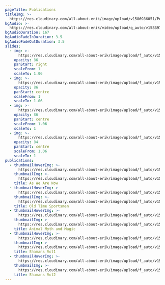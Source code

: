 ```yaml
---
pageTitle: Publications
titleImg: >-
  https://res.cloudinary.com/all-about-erik/image/upload/v1586986051/Publications/publications-white-with-drop-shadow_tvveqi.png
bgAudio: >-
  https://res.cloudinary.com/all-about-erik/video/upload/q_auto/v1583973956/Publications/5-Pennies-Norman-Greenbaum_Publications_v0zqqz.mp3
bgAudioDuration: 167
bgAudioFadeInDuration: 3.5
bgAudioFadeOutDuration: 3.5
slides:
  - img: >-
      https://res.cloudinary.com/all-about-erik/image/upload/f_auto/v1586379438/Publications/slideshow-04_vhxgr0.png
    opacity: 86
    panStart: right
    scaleFrom: 1
    scaleTo: 1.06
  - img: >-
      https://res.cloudinary.com/all-about-erik/image/upload/f_auto/v1586379438/Publications/slideshow-01_q60alk.jpg
    opacity: 86
    panStart: centre
    scaleFrom: 1
    scaleTo: 1.06
  - img: >-
      https://res.cloudinary.com/all-about-erik/image/upload/f_auto/v1586379438/Publications/slideshow-02_uqt1he.jpg
    opacity: 86
    panStart: centre
    scaleFrom: 1.06
    scaleTo: 1
  - img: >-
      https://res.cloudinary.com/all-about-erik/image/upload/f_auto/v1586379438/Publications/slideshow-03_vh1cwc.jpg
    opacity: 84
    panStart: centre
    scaleFrom: 1.06
    scaleTo: 1
publications:
  - thumbnailHoverImg: >-
      https://res.cloudinary.com/all-about-erik/image/upload/f_auto/v1586824930/Publications/01-skeleton-rollover_r3h9li.jpg
    thumbnailImg: >-
      https://res.cloudinary.com/all-about-erik/image/upload/f_auto/v1586824930/Publications/01-skeleton_gvhdkt.jpg
    title: As We Are Now
  - thumbnailHoverImg: >-
      https://res.cloudinary.com/all-about-erik/image/upload/f_auto/v1586824930/Publications/02-old-timey-sportsman-rollover_jzrn89.jpg
    thumbnailImg: >-
      https://res.cloudinary.com/all-about-erik/image/upload/f_auto/v1586824930/Publications/02-old-timey-sportsman_vn71ey.jpg
    title: Old Time Sportsmen
  - thumbnailHoverImg: >-
      https://res.cloudinary.com/all-about-erik/image/upload/f_auto/v1586824930/Publications/03-animal-myth-rollover_sf8evm.jpg
    thumbnailImg: >-
      https://res.cloudinary.com/all-about-erik/image/upload/f_auto/v1586824930/Publications/03-animal-myth_ufyoua.jpg
    title: Animal Myth and Magic
  - thumbnailHoverImg: >-
      https://res.cloudinary.com/all-about-erik/image/upload/f_auto/v1586824930/Publications/04-shamans_vol1-rollover_rz8zew.jpg
    thumbnailImg: >-
      https://res.cloudinary.com/all-about-erik/image/upload/f_auto/v1586824930/Publications/04-shamans_vol1_fuyv3c.jpg
    title: Shamans Vol1
  - thumbnailHoverImg: >-
      https://res.cloudinary.com/all-about-erik/image/upload/f_auto/v1586824930/Publications/05-shamans_vol2-rollover_ulhn4c.jpg
    thumbnailImg: >-
      https://res.cloudinary.com/all-about-erik/image/upload/f_auto/v1586824930/Publications/05-shamans_vol2_midyxh.jpg
    title: Shamans Vol2
---
```


